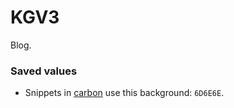 # KGV3

Blog.

### Saved values

- Snippets in [carbon](https://carbon.now.sh/) use this background: `6D6E6E`.
